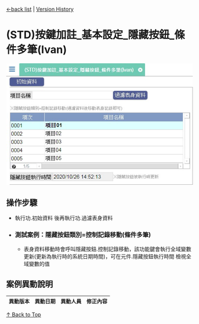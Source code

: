 <div id="head">

[←back list](FX999500001767.md) | [Version History](#change-record)
</div>

# (STD)按鍵加註_基本設定_隱藏按鈕_條件多筆(Ivan)

<div style="width:100%;">

![](images/FX999500001957.jpg)
</div>

## 操作步驟
* 執行功.初始資料 後再執行功.過濾表身資料

* ### 測試案例：隱藏按鈕類別=控制記錄移動(條件多筆)
	* 表身資料移動時會呼叫隱藏按鈕.控制記錄移動，該功能鍵會執行全域變數更新(更新為執行時的系統日期時間)，可在元件.隱藏按鈕執行時間 檢視全域變數的值

## <div id="change-record">案例異動說明</div>
|異動版本|異動日期|異動人員|修正內容|
|--------|-------|-------|-------|

[↑ Back to Top](#head)